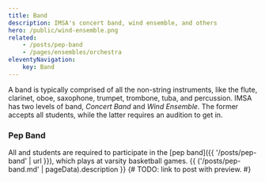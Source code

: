 ```yaml
---
title: Band
description: IMSA's concert band, wind ensemble, and others
hero: /public/wind-ensemble.png
related:
    - /posts/pep-band
    - /pages/ensembles/orchestra
eleventyNavigation:
    key: Band
---
```


A band is typically comprised of all the non-string instruments, like the flute, clarinet, oboe, saxophone, trumpet, trombone, tuba, and percussion.
IMSA has two levels of band, _Concert Band_ and _Wind Ensemble_. The former accepts all students, while the latter requires an audition to get in.

### Pep Band
All and students are required to participate in the [pep band]({{ '/posts/pep-band' | url }}), which plays at varsity basketball games.
{{ ('/posts/pep-band.md' | pageData).description }}
{# TODO: link to post with preview. #}
